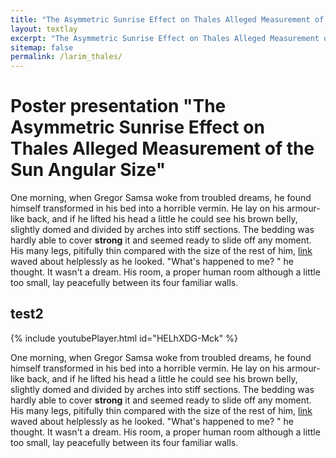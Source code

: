 ```yaml
---
title: "The Asymmetric Sunrise Effect on Thales Alleged Measurement of the Sun Angular Size"
layout: textlay
excerpt: "The Asymmetric Sunrise Effect on Thales Alleged Measurement of the Sun Angular Size"
sitemap: false
permalink: /larim_thales/
---
```


# Poster presentation "The Asymmetric Sunrise Effect on Thales Alleged Measurement of the Sun Angular Size"

  <div id="homeid" class="col-sm-8">






<p>One morning, when Gregor Samsa woke from troubled 
dreams, he found himself transformed in his bed into 
a horrible vermin. He lay on his armour-like back, 
and if he lifted his head a little he could see his 
brown belly, slightly domed and divided by arches into 
stiff sections. The bedding was hardly able to cover 
<strong>strong</strong> it and seemed ready to slide 
off any moment. His many legs, pitifully thin 
compared with the size of the rest of him, 
<a class="external ext" href="#">link</a> waved about 
helplessly as he looked. "What's happened to me? " he 
thought. It wasn't a dream. His room, a proper human 
room although a little too small, lay peacefully 
between its four familiar walls.</p>



## test2

{% include youtubePlayer.html id="HELhXDG-Mck" %}

<p>One morning, when Gregor Samsa woke from troubled 
dreams, he found himself transformed in his bed into 
a horrible vermin. He lay on his armour-like back, 
and if he lifted his head a little he could see his 
brown belly, slightly domed and divided by arches into 
stiff sections. The bedding was hardly able to cover 
<strong>strong</strong> it and seemed ready to slide 
off any moment. His many legs, pitifully thin 
compared with the size of the rest of him, 
<a class="external ext" href="#">link</a> waved about 
helplessly as he looked. "What's happened to me? " he 
thought. It wasn't a dream. His room, a proper human 
room although a little too small, lay peacefully 
between its four familiar walls.</p>



  </div>	   